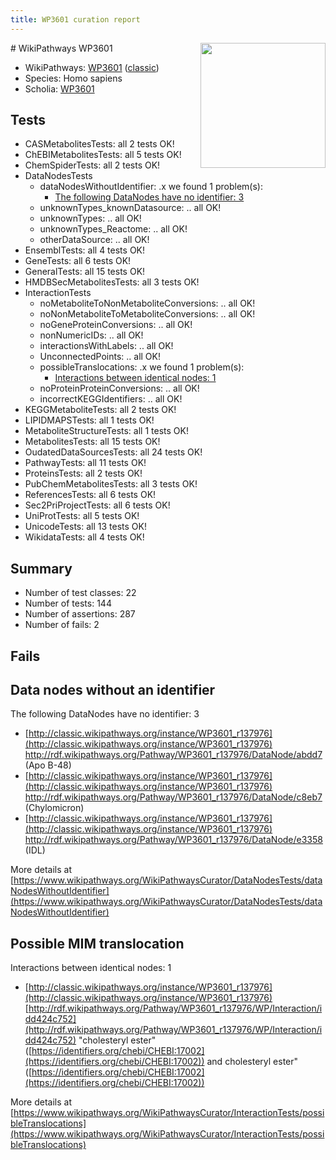 ```yaml
---
title: WP3601 curation report
---
```


<img style="float: right; width: 200px" src="https://upload.wikimedia.org/wikipedia/commons/thumb/8/83/Wplogo_with_text_500.png/640px-Wplogo_with_text_500.png" />
# WikiPathways WP3601

* WikiPathways: [WP3601](https://wikipathways.org/pathways/WP3601) ([classic](https://classic.wikipathways.org/instance/WP3601))
* Species: Homo sapiens
* Scholia: [WP3601](https://scholia.toolforge.org/wikipathways/WP3601)
## Tests
* CASMetabolitesTests: all 2 tests OK!
* ChEBIMetabolitesTests: all 5 tests OK!
* ChemSpiderTests: all 2 tests OK!
* DataNodesTests
    * dataNodesWithoutIdentifier: .x we found 1 problem(s):
        * [The following DataNodes have no identifier: 3](#d2d32fa2)
    * unknownTypes_knownDatasource: .. all OK!
    * unknownTypes: .. all OK!
    * unknownTypes_Reactome: .. all OK!
    * otherDataSource: .. all OK!
* EnsemblTests: all 4 tests OK!
* GeneTests: all 6 tests OK!
* GeneralTests: all 15 tests OK!
* HMDBSecMetabolitesTests: all 3 tests OK!
* InteractionTests
    * noMetaboliteToNonMetaboliteConversions: .. all OK!
    * noNonMetaboliteToMetaboliteConversions: .. all OK!
    * noGeneProteinConversions: .. all OK!
    * nonNumericIDs: .. all OK!
    * interactionsWithLabels: .. all OK!
    * UnconnectedPoints: .. all OK!
    * possibleTranslocations: .x we found 1 problem(s):
        * [Interactions between identical nodes: 1](#1c118206)
    * noProteinProteinConversions: .. all OK!
    * incorrectKEGGIdentifiers: .. all OK!
* KEGGMetaboliteTests: all 2 tests OK!
* LIPIDMAPSTests: all 1 tests OK!
* MetaboliteStructureTests: all 1 tests OK!
* MetabolitesTests: all 15 tests OK!
* OudatedDataSourcesTests: all 24 tests OK!
* PathwayTests: all 11 tests OK!
* ProteinsTests: all 2 tests OK!
* PubChemMetabolitesTests: all 3 tests OK!
* ReferencesTests: all 6 tests OK!
* Sec2PriProjectTests: all 6 tests OK!
* UniProtTests: all 5 tests OK!
* UnicodeTests: all 13 tests OK!
* WikidataTests: all 4 tests OK!


## Summary

* Number of test classes: 22
* Number of tests: 144
* Number of assertions: 287
* Number of fails: 2

## Fails

<a name="d2d32fa2" />

## Data nodes without an identifier

The following DataNodes have no identifier: 3

* [http://classic.wikipathways.org/instance/WP3601_r137976](http://classic.wikipathways.org/instance/WP3601_r137976) http://rdf.wikipathways.org/Pathway/WP3601_r137976/DataNode/abdd7 (Apo B-48)
* [http://classic.wikipathways.org/instance/WP3601_r137976](http://classic.wikipathways.org/instance/WP3601_r137976) http://rdf.wikipathways.org/Pathway/WP3601_r137976/DataNode/c8eb7 (Chylomicron)
* [http://classic.wikipathways.org/instance/WP3601_r137976](http://classic.wikipathways.org/instance/WP3601_r137976) http://rdf.wikipathways.org/Pathway/WP3601_r137976/DataNode/e3358 (IDL)


More details at [https://www.wikipathways.org/WikiPathwaysCurator/DataNodesTests/dataNodesWithoutIdentifier](https://www.wikipathways.org/WikiPathwaysCurator/DataNodesTests/dataNodesWithoutIdentifier)

<a name="1c118206" />

## Possible MIM translocation

Interactions between identical nodes: 1

* [http://classic.wikipathways.org/instance/WP3601_r137976](http://classic.wikipathways.org/instance/WP3601_r137976) [http://rdf.wikipathways.org/Pathway/WP3601_r137976/WP/Interaction/idd424c752](http://rdf.wikipathways.org/Pathway/WP3601_r137976/WP/Interaction/idd424c752) "cholesteryl ester" ([https://identifiers.org/chebi/CHEBI:17002](https://identifiers.org/chebi/CHEBI:17002)) and 
cholesteryl ester" ([https://identifiers.org/chebi/CHEBI:17002](https://identifiers.org/chebi/CHEBI:17002))


More details at [https://www.wikipathways.org/WikiPathwaysCurator/InteractionTests/possibleTranslocations](https://www.wikipathways.org/WikiPathwaysCurator/InteractionTests/possibleTranslocations)

